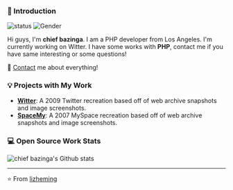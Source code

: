 ### 👋 Introduction

![status](https://img.shields.io/badge/status-up-brightgreen) ![Gender](https://img.shields.io/badge/gender-%F0%9F%A4%B5-lightgrey)

Hi guys, I'm **chief bazinga**. I am a PHP developer from Los Angeles. I'm currently working on Witter.
I have some works with **PHP**, contact me if you have same interesting or some questions!

💬 [Contact](https://github.com/lizheming/lizheming/issues/me) me about everything!

### 💡 Projects with My Work

- [**Witter**](https://witter.spacemy.xyz): A 2009 Twitter recreation based off of web archive snapshots and image screenshots.
- [**SpaceMy**](https://www.spacemy.xyz): A 2007 MySpace recreation based off of web archive snapshots and image screenshots.

### 💻 Open Source Work Stats


![chief bazinga's Github stats](https://github-readme-stats.vercel.app/api?username=the-real-sumsome&show_icons=true)

[-1]: https://www.facebook.com/Austin.Lee.9173/
[0]: https://m.weibo.cn/u/1694884707
[1]: https://www.zhihu.com/people/lizheming
[2]: https://segmentfault.com/u/lizheming
[3]: https://www.v2ex.com/member/lizheming


---
⭐️ From [lizheming](https://github.com/lizheming)
